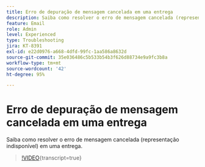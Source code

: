 ```yaml
---
title: Erro de depuração de mensagem cancelada em uma entrega
description: Saiba como resolver o erro de mensagem cancelada (representação indisponível) em uma entrega.
feature: Email
role: Admin
level: Experienced
type: Troubleshooting
jira: KT-8391
exl-id: e22d0976-a668-4dfd-99fc-1aa586a8632d
source-git-commit: 35e036486c5b533b54b3f626d88734e9a9fc3b8a
workflow-type: tm+mt
source-wordcount: '42'
ht-degree: 95%

---
```


# Erro de depuração de mensagem cancelada em uma entrega

Saiba como resolver o erro de mensagem cancelada (representação indisponível) em uma entrega.

>[!VIDEO](https://video.tv.adobe.com/v/335895?quality=12&learn=on){transcript=true}
